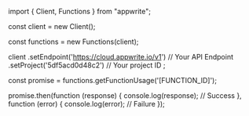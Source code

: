 import { Client, Functions } from "appwrite";

const client = new Client();

const functions = new Functions(client);

client
    .setEndpoint('https://cloud.appwrite.io/v1') // Your API Endpoint
    .setProject('5df5acd0d48c2') // Your project ID
;

const promise = functions.getFunctionUsage('[FUNCTION_ID]');

promise.then(function (response) {
    console.log(response); // Success
}, function (error) {
    console.log(error); // Failure
});